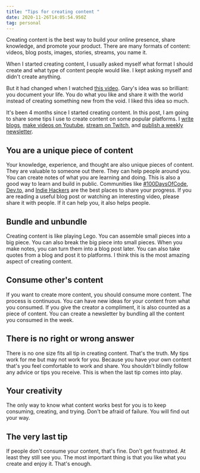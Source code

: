```yaml
---
title: "Tips for creating content "
date: 2020-11-26T14:05:54.950Z
tag: personal
---
```

Creating content is the best way to build your online presence, share knowledge, and promote your product. There are many formats of content: videos, blog posts, images, stories, streams, you name it.

When I started creating content, I usually asked myself what format I should create and what type of content people would like. I kept asking myself and didn't create anything.

But it had changed when I watched [this video](https://www.youtube.com/watch?v=RVKofRN1dyI). Gary's idea was so brilliant: you document your life. You do what you like and share it with the world instead of creating something new from the void. I liked this idea so much.

It's been 4 months since I started creating content. In this post, I am going to share some tips I use to create content on some popular platforms. I [write blogs](https://phongduong.dev/blog/), [make videos on Youtube](https://www.youtube.com/channel/UCXykqt3V2-9bYXKWZRcH0rA), [stream on Twitch](https://www.twitch.tv/koogio), and [publish a weekly newsletter](http://koogio.substack.com/).

## You are a unique piece of content

Your knowledge, experience, and thought are also unique pieces of content. They are valuable to someone out there. They can help people around you. You can create notes of what you are learning and doing. This is also a good way to learn and build in public. Communities like [\#100DaysOfCode](https://twitter.com/search?q=%23100DaysofCode), [Dev.to](http://dev.to/), and [Indie Hackers](https://www.indiehackers.com/) are the best places to share your progress. If you are reading a useful blog post or watching an interesting video, please share it with people. If it can help you, it also helps people.

## Bundle and unbundle

Creating content is like playing Lego. You can assemble small pieces into a big piece. You can also break the big piece into small pieces. When you make notes, you can turn them into a blog post later. You can also take quotes from a blog and post it to platforms. I think this is the most amazing aspect of creating content.

## Consume other's content

If you want to create more content, you should consume more content. The process is continuous. You can have new ideas for your content from what you consumed. If you give the creator a compliment, it is also counted as a piece of content. You can create a newsletter by bundling all the content you consumed in the week. 

## There is no right or wrong answer

There is no one size fits all tip in creating content. That's the truth. My tips work for me but may not work for you. Because you have your own content that's you feel comfortable to work and share. You shouldn't blindly follow any advice or tips you receive. This is when the last tip comes into play. 

## Your creativity

The only way to know what content works best for you is to keep consuming, creating, and trying. Don't be afraid of failure. You will find out your way. 

## The very last tip

If people don't consume your content, that's fine. Don't get frustrated. At least they still see you. The most important thing is that you like what you create and enjoy it. That's enough.
